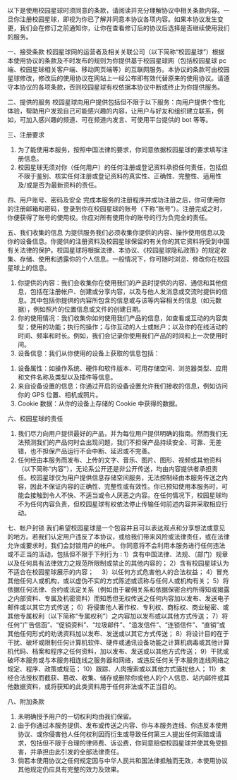 以下是使用校园星球时须同意的条款，请阅读并充分理解协议中相关条款内容。一旦你注册校园星球，即视为你已了解并同意本协议各项内容。如果本协议发生变更，我们会在修订之前通知你，让你在查看修订后的协议后选择是否继续使用我们的服务。

一、接受条款
校园星球网的运营者及相关关联公司（以下简称“校园星球”）根据本使用协议的条款及不时发布的规则为你提供基于校园星球网（包括校园星球 pc 端、校园星球相关客户端、移动网页端等）的互联网服务。本协议的条款可由校园星球修改，修改后的使用协议在网站上一经公布即有效代替原来的使用协议。请遵守本协议的各项条款，否则校园星球有权依据本协议中断或终止为你提供服务。

二、提供的服务
校园星球向用户提供包括但不限于以下服务：向用户提供个性化体验，帮助用户发现自己可能感兴趣的内容，让用户与好友和组织建立联系，例如，可加入感兴趣的频道、可在频道内发言、可使用平台提供的 bot 等等。

三、注册要求

1. 为了能使用本服务，按照中国法律的要求，你同意依据校园星球的要求填写注册信息。
2. 校园星球无须对你（任何用户）的任何注册或登记资料承担任何责任，包括但不限于鉴别、核实任何注册或登记资料的真实性、正确性、完整性、适用性及/或是否为最新资料的责任。

四、用户账号、密码及安全
完成本服务的注册程序并成功注册之后，你可使用你的注册邮箱和密码，登录到你在校园星球的账号（下称“账号”）。注册完成之时，你便获得了账号的使用权。你应对所有使用你的账号的行为负完全的责任。

五、我们收集的信息
为提供服务我们必须收集你提供的内容、操作使用信息以及你的设备信息。你提供的注册资料及校园星球保留的有关你的其它资料将受到中国有关法律的保护。校园星球将根据法律、本协议、《校园星球隐私政策》的规定收集、存储、使用和透露你的个人信息。一般情况下，你可随时浏览、修改你在校园星球上的信息。

1. 你提供的内容：我们会收集你在使用我们的产品时提供的内容、通信和其他信息，包括在注册帐户、创建或分享内容，以及与他人发消息或交流时提供的信息。其中包括你提供的内容所包含的信息或与该等内容相关的信息（如元数据），例如照片的位置信息或文件的创建日期。
2. 你的使用情况：我们收集你如何使用我们产品的信息，如查看或互动的内容类型；使用的功能；执行的操作；与你互动的人士或帐户；以及你的在线活动的时间、频率和时长。例如，我们会记录你使用我们产品的时间和上一次使用时间。
3. 设备信息：我们从你使用的设备上获取的信息包括：

1) 设备属性：如操作系统、硬件和软件版本、可用存储空间、浏览器类型、应用和文件名称及类型以及插件等信息。
2) 来自设备设置的信息：你通过开启的设备设置允许我们接收的信息，例如访问你的 GPS 位置、相机或照片。
3) Cookie 数据：从你的设备上存储的 Cookie 中获得的数据。

六、校园星球的责任

1. 我们尽力向用户提供最好的产品，并为每位用户提供明确的指南。然而我们无法预测我们的产品何时会出现问题，我们不担保产品持续安全、可靠、无差错，也不担保产品运行不会中断、延迟或不完善。
2. 任何经由本服务而发布、上传的文字、音乐、图片、图形、视频或其他资料（以下简称“内容”），无论系公开还是非公开传送，均由内容提供者承担责任。校园星球仅为用户提供信息存储空间服务，无法控制经由本服务传送之内容，因此不保证内容的正确性、完整性或有效性。你已预知使用本服务时，可能会接触到令人不快、不适当或令人厌恶之内容。在任何情况下，校园星球均不为任何内容负责，但校园星球有权依法停止传输任何前述内容并采取相应行动。

七、帐户封锁
我们希望校园星球是一个包容并且可以表达观点和分享想法或意见的地方。若我们认定用户违反了本协议，或给我们带来风险或法律责任，或在法律允许或要求时，我们会封锁用户的帐户。
你同意将不会利用本服务进行任何违法或不正当的活动，包括但不限于下列行为 ∶
1）含有中国法律、法规、（部门）规章以及任何具有法律效力之规范所限制或禁止的其他内容的；
2）含有校园星球认为不适合在校园星球展示的内容；　
3）以任何方式危害他人的合法权益；
4）冒充其他任何人或机构，或以虚伪不实的方式陈述或谎称与任何人或机构有关；
5）将依据任何法律、合约或法定关系（例如由于雇佣关系和依据保密合约所得知或揭露之内部资料、专属及机密资料）而知悉但无权传送之任何内容加以发布、发送电子邮件或以其它方式传送；
6）将侵害他人著作权、专利权、商标权、商业秘密、或其他专属权利（以下简称“专属权利”）之内容加以发布或以其他方式传送；
7）将任何“广告信函”、“促销资料”、“垃圾邮件”、“滥发信件”、“连锁信件”、“直销”或其他任何形式的劝诱资料加以发布、发送或以其它方式传送；
8）将设计目的在于干扰、破坏或限制任何计算机软件、硬件或通讯设备功能之计算机病毒或其他计算机代码、档案和程序之任何资料，加以发布、发送或以其他方式传送；
9）干扰或破坏本服务或与本服务相连线之服务器和网络，或违反任何关于本服务连线网络之规定、程序、政策或规范；
10）跟踪、人肉搜索或以其他方式骚扰他人；
11）未经合法授权而截获、篡改、收集、储存或删除你或他人的个人信息、站内邮件或其他数据资料，或将获知的此类资料用于任何非法或不正当目的。

八、附加条款

1. 未明确授予用户的一切权利均由我们保留。
2. 由于你通过本服务提供、发布或传送之内容、你与本服务连线、你违反本使用协议、或你侵害他人任何权利因而衍生或导致任何第三人提出任何索赔或请求，包括但不限于合理的律师费、诉讼费，你同意赔偿校园星球并使其免受损害，并承担由此引发的全部法律责任。
3. 倘若本使用协议之任何规定因与中华人民共和国法律抵触而无效，本使用协议其他规定仍应具有完整的效力及效果。
